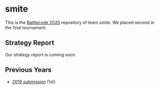 # smite
This is the [Battlecode 2020](https://battlecode.org) repository of team smite. We placed second in the final tournament.

## Strategy Report
Our strategy report is coming soon.

## Previous Years
* [2019 submission](https://github.com/mvpatel2000/Battlecode2020) (1st)

